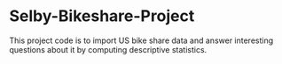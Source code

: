 # Selby-Bikeshare-Project
This project code is to import US bike share data and answer interesting questions about it by computing descriptive statistics.
